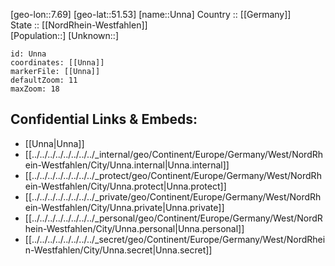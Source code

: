 ﻿---
location: [51.53,7.69] 
mapzoom: [7,12] 
mapmarker: city 
type: City
tags:
- geo/City


SpocWebEntityId: 35116
isDeleted: false
confidential: public

---
[geo-lon::7.69] 
[geo-lat::51.53] 
[name::Unna] 
Country :: [[Germany]]  
State :: [[NordRhein-Westfahlen]]  
[Population::] 
[Unknown::] 


```leaflet
id: Unna
coordinates: [[Unna]] 
markerFile: [[Unna]] 
defaultZoom: 11 
maxZoom: 18
```


## Confidential Links & Embeds: 
- [[Unna|Unna]]  
- [[../../../../../../../../_internal/geo/Continent/Europe/Germany/West/NordRhein-Westfahlen/City/Unna.internal|Unna.internal]] 
- [[../../../../../../../../_protect/geo/Continent/Europe/Germany/West/NordRhein-Westfahlen/City/Unna.protect|Unna.protect]] 
- [[../../../../../../../../_private/geo/Continent/Europe/Germany/West/NordRhein-Westfahlen/City/Unna.private|Unna.private]] 
- [[../../../../../../../../_personal/geo/Continent/Europe/Germany/West/NordRhein-Westfahlen/City/Unna.personal|Unna.personal]] 
- [[../../../../../../../../_secret/geo/Continent/Europe/Germany/West/NordRhein-Westfahlen/City/Unna.secret|Unna.secret]] 
